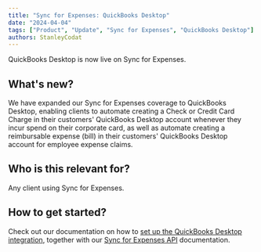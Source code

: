 ```yaml
---
title: "Sync for Expenses: QuickBooks Desktop"
date: "2024-04-04"
tags: ["Product", "Update", "Sync for Expenses", "QuickBooks Desktop"]
authors: StanleyCodat
---
```

QuickBooks Desktop is now live on Sync for Expenses.

<!--truncate-->

## What's new?  

We have expanded our Sync for Expenses coverage to QuickBooks Desktop, enabling clients to automate creating a Check or Credit Card Charge in their customers' QuickBooks Desktop account whenever they incur spend on their corporate card, as well as automate creating a reimbursable expense (bill) in their customers' QuickBooks Desktop account for employee expense claims.

## Who is this relevant for?  

Any client using Sync for Expenses.

## How to get started?  

Check out our documentation on how to [set up the QuickBooks Desktop integration](/integrations/accounting/quickbooksdesktop/installing-the-quickbooks-connector), together with our [Sync for Expenses API](/sync-for-expenses-api) documentation.
